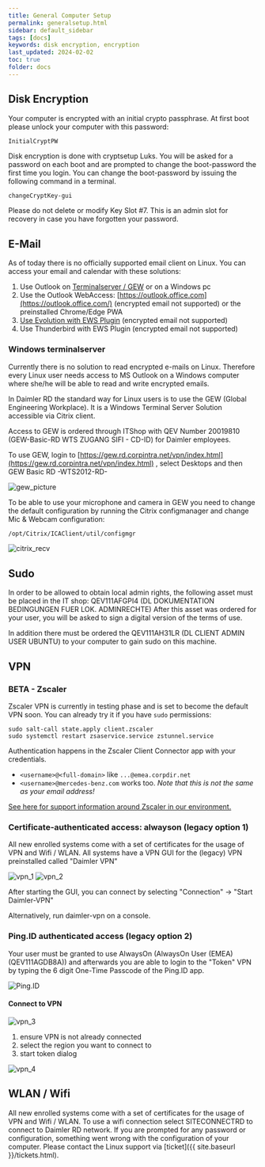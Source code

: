 ```yaml
---
title: General Computer Setup 
permalink: generalsetup.html
sidebar: default_sidebar
tags: [docs]
keywords: disk encryption, encryption
last_updated: 2024-02-02
toc: true
folder: docs
---
```


## Disk Encryption

Your computer is encrypted with an initial crypto passphrase. At first boot please unlock your computer with this password:

`InitialCryptPW`

Disk encryption is done with cryptsetup Luks. You will be asked for a password on each boot and are prompted to change the boot-password the first time you login. You can change the boot-password by issuing the following command in a terminal.

```bash
changeCryptKey-gui
```

Please do not delete or modify Key Slot #7. This is an admin slot for recovery in case you have forgotten your password.

## E-Mail

As of today there is no officially supported email client on Linux. You can access your email and calendar with these solutions:

1. Use Outlook on [Terminalserver / GEW](#windows-terminalserver) or on a Windows pc
2. Use the Outlook WebAccess: [https://outlook.office.com](https://outlook.office.com/) (encrypted email not supported) or the preinstalled Chrome/Edge PWA
3. [Use Evolution with EWS Plugin](evolution.html) (encrypted email not supported)
4. Use Thunderbird with EWS Plugin (encrypted email not supported)

### Windows terminalserver

Currently there is no solution to read encrypted e-mails on Linux. Therefore every Linux user needs access to MS Outlook on a Windows computer where she/he will be able to read and write encrypted emails.

In Daimler RD the standard way for Linux users is to use the GEW (Global Engineering Workplace). It is a Windows Terminal Server Solution accessible via Citrix client.

Access to GEW is ordered through ITShop with QEV Number 20019810 (GEW-Basic-RD WTS ZUGANG SIFI - CD-ID) for Daimler employees.

To use GEW, login to [https://gew.rd.corpintra.net/vpn/index.html](https://gew.rd.corpintra.net/vpn/index.html) , select Desktops and then GEW Basic RD -WTS2012-RD-

![gew_picture](images/docs/general_setup/gew_picture.png)

To be able to use your microphone and camera in GEW you need to change the default configuration by running the Citrix configmanager and change Mic & Webcam configuration:

```bash
/opt/Citrix/ICAClient/util/configmgr
```

![citrix_recv](images/docs/general_setup/citrix_recv.png)

## Sudo

In order to be allowed to obtain local admin rights, the following asset must be placed in the IT shop: QEV111AFGPI4 (DL DOKUMENTATION BEDINGUNGEN FUER LOK. ADMINRECHTE)
After this asset was ordered for your user, you will be asked to sign a digital version of the terms of use.

In addition there must be ordered the QEV111AH31LR (DL CLIENT ADMIN USER UBUNTU) to your computer to gain sudo on this machine.

## VPN

### BETA - Zscaler

Zscaler VPN is currently in testing phase and is set to become the default VPN soon.
You can already try it if you have `sudo` permissions:

    sudo salt-call state.apply client.zscaler
    sudo systemctl restart zsaservice.service zstunnel.service

Authentication happens in the Zscaler Client Connector app with your
credentials.

* `<username>@<full-domain>` like `...@emea.corpdir.net`
* `<username>@mercedes-benz.com` works too. _Note that this is not
  the same as your email address!_

[See here for support information around Zscaler in our environment.](zscaler_issues.html)

### Certificate-authenticated access: alwayson (legacy option 1)

All new enrolled systems come with a set of certificates for the usage
of VPN and Wifi / WLAN. All systems have a VPN GUI for the (legacy)
VPN preinstalled called "Daimler VPN"

![vpn_1](images/docs/general_setup/vpn_1.png) ![vpn_2](images/docs/general_setup/vpn_2.png)

After starting the GUI, you can connect by selecting "Connection" → "Start Daimler-VPN"

Alternatively, run daimler-vpn on a console.

### Ping.ID authenticated access (legacy option 2)

Your user must be granted to use AlwaysOn (AlwaysOn User (EMEA) (QEV111AGDB8A)) and afterwards you are able to login to the "Token" VPN by typing the 6 digit One-Time Passcode of the Ping.ID app.

![Ping.ID](images/docs/general_setup/ping.png)

#### Connect to VPN

![vpn_3](images/docs/general_setup/vpn_3.png)

1. ensure VPN is not already connected
2. select the region you want to connect to
3. start token dialog

![vpn_4](images/docs/general_setup/vpn_4.png)

## WLAN / Wifi

All new enrolled systems come with a set of certificates for the usage of VPN and Wifi / WLAN. To use a wifi connection select SITECONNECTRD to connect to Daimler RD network. If you are prompted for any password or configuration, something went wrong with the configuration of your computer. Please contact the Linux support via [ticket]({{ site.baseurl }}/tickets.html).

